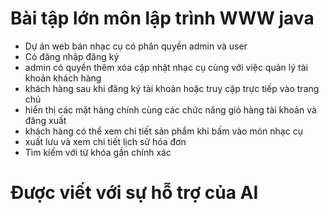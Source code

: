 # Bài tập lớn môn lập trình WWW java
- Dự án web bán nhạc cụ có phân quyền admin và user
- Có đăng nhập đăng ký
- admin có quyền thêm xóa cập nhật nhạc cụ cùng với việc quản lý tài khoản khách hàng
- khách hàng sau khi đăng ký tài khoản hoặc truy cập trực tiếp vào trang chủ
- hiển thị các mặt hàng chính cùng các chức năng giỏ hàng tài khoản và đăng xuất
- khách hàng có thể xem chi tiết sản phẩm khi bấm vào món nhạc cụ
- xuất lưu và xem chi tiết lịch sử hóa đơn
- Tìm kiếm với từ khóa gần chính xác
# Được viết với sự hỗ trợ của AI